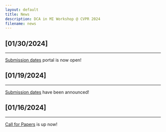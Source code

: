 ```yaml
---
layout: default
title: News
description: DCA in MI Workshop @ CVPR 2024
filename: news
---
```


## [01/30/2024]
* * *
[Submission dates](./submission.html) portal is now open! 

## [01/19/2024]
* * *
[Submission dates](./important_dates.html) have been announced!

## [01/16/2024]
* * *
[Call for Papers](./call_for_paper.html) is up now!

